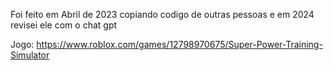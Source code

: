 Foi feito em Abril de 2023 copiando codigo de outras pessoas e em 2024 revisei ele com o chat gpt

Jogo: https://www.roblox.com/games/12798970675/Super-Power-Training-Simulator 
